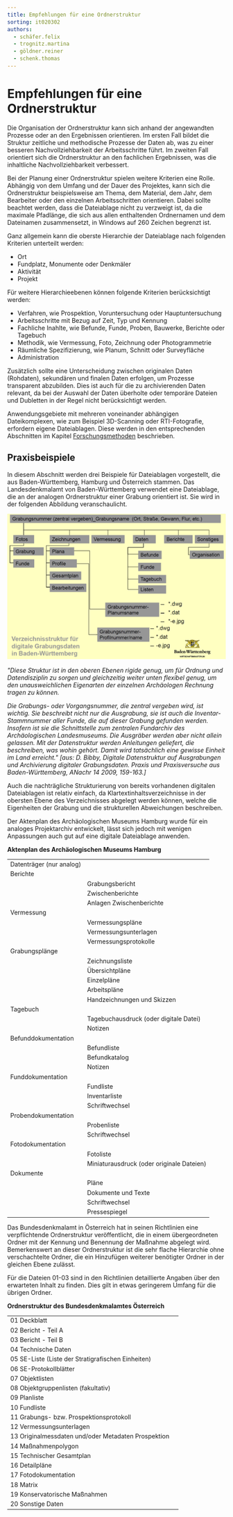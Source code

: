 ```yaml
---
title: Empfehlungen für eine Ordnerstruktur
sorting: it020302
authors:
  - schäfer.felix
  - trognitz.martina
  - göldner.reiner
  - schenk.thomas
---
```

# Empfehlungen für eine Ordnerstruktur

Die Organisation der Ordnerstruktur kann sich anhand der angewandten Prozesse oder an den Ergebnissen orientieren. Im ersten Fall bildet die Struktur zeitliche und methodische Prozesse der Daten ab, was zu einer besseren Nachvollziehbarkeit der Arbeitsschritte führt. Im zweiten Fall orientiert sich die Ordnerstruktur an den fachlichen Ergebnissen, was die inhaltliche Nachvollziehbarkeit verbessert.

Bei der Planung einer Ordnerstruktur spielen weitere Kriterien eine Rolle. Abhängig von dem Umfang und der Dauer des Projektes, kann sich die Ordnerstruktur beispielsweise am Thema, dem Material, dem Jahr, dem Bearbeiter oder den einzelnen Arbeitsschritten orientieren. Dabei sollte beachtet werden, dass die Dateiablage nicht zu verzweigt ist, da die maximale Pfadlänge, die sich aus allen enthaltenden Ordnernamen und dem Dateinamen zusammensetzt, in Windows auf 260 Zeichen begrenzt ist.

Ganz allgemein kann die oberste Hierarchie der Dateiablage nach folgenden Kriterien unterteilt werden:

- Ort
- Fundplatz, Monumente oder Denkmäler
- Aktivität
- Projekt

Für weitere Hierarchieebenen können folgende Kriterien berücksichtigt werden:

- Verfahren, wie Prospektion, Voruntersuchung oder Hauptuntersuchung
- Arbeitsschritte mit Bezug auf Zeit, Typ und Kennung
- Fachliche Inahlte, wie Befunde, Funde, Proben, Bauwerke, Berichte oder Tagebuch
- Methodik, wie Vermessung, Foto, Zeichnung oder Photogrammetrie
- Räumliche Spezifizierung, wie Planum, Schnitt oder Surveyfläche
- Administration

Zusätzlich sollte eine Unterscheidung zwischen originalen Daten (Rohdaten), sekundären und finalen Daten erfolgen, um Prozesse transparent abzubilden. Dies ist auch für die zu archivierenden Daten relevant, da bei der Auswahl der Daten überholte oder temporäre Dateien und Dubletten in der Regel nicht berücksichtigt werden.

Anwendungsgebiete mit mehreren voneinander abhängigen Dateikomplexen, wie zum Beispiel 3D-Scanning oder RTI-Fotografie, erfordern eigene Dateiablagen. Diese werden in den entsprechenden Abschnitten im Kapitel [Forschungsmethoden](https://www.ianus-fdz.de/it-empfehlungen/forschungsmethoden) beschrieben.

## Praxisbeispiele

In diesem Abschnitt werden drei Beispiele für Dateiablagen vorgestellt, die aus Baden-Württemberg, Hamburg und Österreich stammen. Das Landesdenkmalamt von Baden-Württemberg verwendet eine Dateiablage, die an der analogen Ordnerstruktur einer Grabung orientiert ist. Sie wird in der folgenden Abbildung veranschaulicht.

![Ordnerstruktur Bibby](./_media/02_OrdnerstrukturBaWue_Bibby.png)

_"Diese Struktur ist in den oberen Ebenen rigide genug, um für Ordnung und Datendisziplin zu sorgen und gleichzeitig weiter unten flexibel genug, um den unausweichlichen Eigenarten der einzelnen Archäologen Rechnung tragen zu können._

_Die Grabungs- oder Vorgangsnummer, die zentral vergeben wird, ist wichtig. Sie beschreibt nicht nur die Ausgrabung, sie ist auch die Inventar-Stammnummer aller Funde, die auf dieser Grabung gefunden werden. Insofern ist sie die Schnittstelle zum zentralen Fundarchiv des Archäologischen Landesmuseums. Die Ausgräber werden aber nicht allein gelassen. Mit der Datenstruktur werden Anleitungen geliefert, die beschreiben, was wohin gehört. Damit wird tatsächlich eine gewisse Einheit im Land erreicht." \[aus: D. Bibby, Digitale Datenstruktur auf Ausgrabungen und Archivierung digitaler Grabungsdaten. Praxis und Praxisversuche aus Baden-Württemberg, ANachr 14 2009, 159-163.\]_

Auch die nachträgliche Strukturierung von bereits vorhandenen digitalen Dateiablagen ist relativ einfach, da Klartextinhaltsverzeichnisse in der obersten Ebene des Verzeichnisses abgelegt werden können, welche die Eigenheiten der Grabung und die strukturellen Abweichungen beschreiben.

Der Aktenplan des Archäologischen Museums Hamburg wurde für ein analoges Projektarchiv entwickelt, lässt sich jedoch mit wenigen Anpassungen auch gut auf eine digitale Dateiablage anwenden.



**Aktenplan des Archäologischen Museums Hamburg**

|||
|---|---|
|Datenträger (nur analog) ||
|Berichte ||
| &nbsp; |  Grabungsbericht |
| &nbsp; |  Zwischenberichte |
| &nbsp; |  Anlagen Zwischenberichte |
|  Vermessung ||
| &nbsp; |  Vermessungspläne |
| &nbsp; |  Vermessungsunterlagen |
| &nbsp; |  Vermessungsprotokolle |
|  Grabungsplänge ||
| &nbsp; |  Zeichnungsliste |
| &nbsp; |  Übersichtpläne |
| &nbsp; |  Einzelpläne |
| &nbsp; |  Arbeitspläne |
| &nbsp; |  Handzeichnungen und Skizzen |
|  Tagebuch ||
| &nbsp; |  Tagebuchausdruck (oder digitale Datei) |
| &nbsp; |  Notizen |
|  Befunddokumentation ||
| &nbsp; |  Befundliste |
| &nbsp; |  Befundkatalog |
| &nbsp; |  Notizen |
|  Funddokumentation ||
| &nbsp; |  Fundliste |
| &nbsp; |  Inventarliste |
| &nbsp; |  Schriftwechsel |
|  Probendokumentation ||
| &nbsp; |  Probenliste |
| &nbsp; |  Schriftwechsel |
|  Fotodokumentation ||
| &nbsp; |  Fotoliste |
| &nbsp; |  Miniaturausdruck (oder originale Dateien) |
|  Dokumente ||
| &nbsp; |  Pläne |
| &nbsp; |  Dokumente und Texte |
| &nbsp; |  Schriftwechsel |
| &nbsp; |  Pressespiegel |


Das Bundesdenkmalamt in Österreich hat in seinen Richtlinien eine verpflichtende Ordnerstruktur veröffentlicht, die in einem übergeordneten Ordner mit der Kennung und Benennung der Maßnahme abgelegt wird. Bemerkenswert an dieser Ordnerstruktur ist die sehr flache Hierarchie ohne verschachtelte Ordner, die ein Hinzufügen weiterer benötigter Ordner in der gleichen Ebene zulässt.

Für die Dateien 01-03 sind in den Richtlinien detaillierte Angaben über den erwarteten Inhalt zu finden. Dies gilt in etwas geringerem Umfang für die übrigen Ordner.

**Ordnerstruktur des Bundesdenkmalamtes Österreich**

| | |
|---|---|
|  01 Deckblatt |
|  02 Bericht - Teil A |
|  03 Bericht - Teil B |
|  04 Technische Daten |
|  05 SE-Liste (Liste der Stratigrafischen Einheiten) |
|  06 SE-Protokollblätter |
|  07 Objektlisten |
|  08 Objektgruppenlisten (fakultativ) |
|  09 Planliste |
|  10 Fundliste |
|  11 Grabungs- bzw. Prospektionsprotokoll |
|  12 Vermessungsunterlagen |
|  13 Originalmessdaten und/oder Metadaten Prospektion |
|  14 Maßnahmenpolygon |
|  15 Technischer Gesamtplan |
|  16 Detailpläne |
|  17 Fotodokumentation |
|  18 Matrix |
|  19 Konservatorische Maßnahmen |
|  20 Sonstige Daten |
